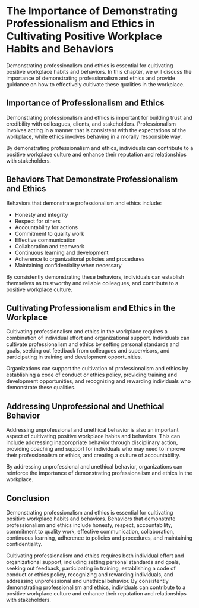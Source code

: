The Importance of Demonstrating Professionalism and Ethics in Cultivating Positive Workplace Habits and Behaviors
======================================================================================================================================================================

Demonstrating professionalism and ethics is essential for cultivating positive workplace habits and behaviors. In this chapter, we will discuss the importance of demonstrating professionalism and ethics and provide guidance on how to effectively cultivate these qualities in the workplace.

Importance of Professionalism and Ethics
----------------------------------------

Demonstrating professionalism and ethics is important for building trust and credibility with colleagues, clients, and stakeholders. Professionalism involves acting in a manner that is consistent with the expectations of the workplace, while ethics involves behaving in a morally responsible way.

By demonstrating professionalism and ethics, individuals can contribute to a positive workplace culture and enhance their reputation and relationships with stakeholders.

Behaviors That Demonstrate Professionalism and Ethics
-----------------------------------------------------

Behaviors that demonstrate professionalism and ethics include:

* Honesty and integrity
* Respect for others
* Accountability for actions
* Commitment to quality work
* Effective communication
* Collaboration and teamwork
* Continuous learning and development
* Adherence to organizational policies and procedures
* Maintaining confidentiality when necessary

By consistently demonstrating these behaviors, individuals can establish themselves as trustworthy and reliable colleagues, and contribute to a positive workplace culture.

Cultivating Professionalism and Ethics in the Workplace
-------------------------------------------------------

Cultivating professionalism and ethics in the workplace requires a combination of individual effort and organizational support. Individuals can cultivate professionalism and ethics by setting personal standards and goals, seeking out feedback from colleagues and supervisors, and participating in training and development opportunities.

Organizations can support the cultivation of professionalism and ethics by establishing a code of conduct or ethics policy, providing training and development opportunities, and recognizing and rewarding individuals who demonstrate these qualities.

Addressing Unprofessional and Unethical Behavior
------------------------------------------------

Addressing unprofessional and unethical behavior is also an important aspect of cultivating positive workplace habits and behaviors. This can include addressing inappropriate behavior through disciplinary action, providing coaching and support for individuals who may need to improve their professionalism or ethics, and creating a culture of accountability.

By addressing unprofessional and unethical behavior, organizations can reinforce the importance of demonstrating professionalism and ethics in the workplace.

Conclusion
----------

Demonstrating professionalism and ethics is essential for cultivating positive workplace habits and behaviors. Behaviors that demonstrate professionalism and ethics include honesty, respect, accountability, commitment to quality work, effective communication, collaboration, continuous learning, adherence to policies and procedures, and maintaining confidentiality.

Cultivating professionalism and ethics requires both individual effort and organizational support, including setting personal standards and goals, seeking out feedback, participating in training, establishing a code of conduct or ethics policy, recognizing and rewarding individuals, and addressing unprofessional and unethical behavior. By consistently demonstrating professionalism and ethics, individuals can contribute to a positive workplace culture and enhance their reputation and relationships with stakeholders.
